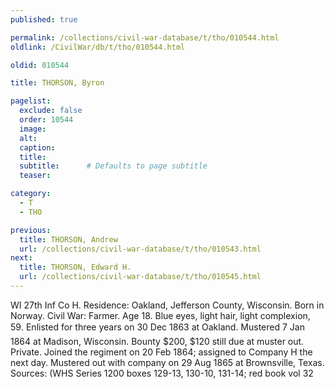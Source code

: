 ```yaml
---
published: true

permalink: /collections/civil-war-database/t/tho/010544.html
oldlink: /CivilWar/db/t/tho/010544.html

oldid: 010544

title: THORSON, Byron

pagelist:
  exclude: false
  order: 10544
  image: 
  alt:
  caption:
  title:
  subtitle:      # Defaults to page subtitle
  teaser:

category: 
  - T 
  - THO

previous:
  title: THORSON, Andrew
  url: /collections/civil-war-database/t/tho/010543.html  
next:
  title: THORSON, Edward H.
  url: /collections/civil-war-database/t/tho/010545.html   
---
```

WI 27th Inf Co H. Residence: Oakland, Jefferson County, Wisconsin. Born in Norway. Civil War: Farmer. Age 18. Blue eyes, light hair, light complexion, 5&#146;9&#148;. Enlisted for three years on 30 Dec 1863 at Oakland. Mustered 7 Jan 1864 at Madison, Wisconsin. Bounty $200, $120 still due at muster out. Private. Joined the regiment on 20 Feb 1864; assigned to Company H the next day. Mustered out with company on 29 Aug 1865 at Brownsville, Texas. Sources: (WHS Series 1200 boxes 129-13, 130-10, 131-14; red book vol 32